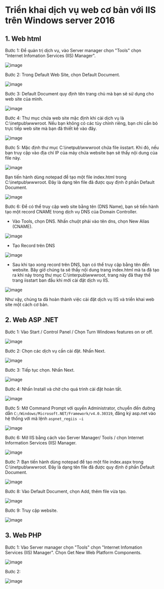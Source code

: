# Triển khai dịch vụ web cơ bản với IIS trên Windows server 2016

<a name="html"></a>
## 1. Web html
Bước 1: Để quản trị dịch vụ, vào Server manager chọn "Tools" chọn "Internet Infomation Services (IIS) Manager".

![image](https://user-images.githubusercontent.com/111716161/189846791-94d5833e-5ee9-40ff-9948-f605b72381fa.png)

Bước 2: Trong Default Web Site, chọn Default Document.

![image](https://user-images.githubusercontent.com/111716161/189831240-50051032-4618-4290-807d-a836d00cc485.png)

Bước 3: Default Document quy định tên trang chủ mà bạn sẽ sử dụng cho web site của mình.

![image](https://user-images.githubusercontent.com/111716161/189831654-2e4c5021-d072-4774-a037-029053feb1af.png)

Bước 4: Thư mục chứa web site mặc định khi cài dịch vụ là C:\inetpub\wwwroot. Nếu bạn không có các tùy chỉnh riêng, bạn chỉ cần bỏ trực tiếp web site mà bạn đã thiết kế vào đây.

![image](https://user-images.githubusercontent.com/111716161/189831974-b4de6a43-959c-44fd-a6d3-5a6a03af9e23.png)

Bước 5: Mặc định thư mục C:\inetpub\wwwroot chứa file iisstart. Khi đó, nếu bạn truy cập vào địa chỉ IP của máy chứa website bạn sẽ thấy nội dung của file này.

![image](https://user-images.githubusercontent.com/111716161/189832739-0c6d82e3-9043-4f0e-9898-2e033bfa4267.png)

Bạn tiến hành dùng notepad để tạo một file index.html trong C:\inetpub\wwwroot. Đây là dạng tên file đã được quy định ở phần Default Document.

![image](https://user-images.githubusercontent.com/111716161/189833525-250096f3-e369-4fe7-b577-741f74f2d694.png)

Bước 6: Để có thể truy cập web site bằng tên (DNS Name), bạn sẽ tiến hành tạo một record CNAME trong dịch vụ DNS của Domain Controller.

- Vào Tools, chọn DNS. Nhấn chuột phải vào tên dns, chọn New Alias (CNAME).

![image](https://user-images.githubusercontent.com/111716161/189847515-fc4b6815-e4c2-4287-b6d3-10837152d147.png)

- Tạo Record trên DNS

![image](https://user-images.githubusercontent.com/111716161/189848318-1cb625df-521e-4108-91ca-8584dcbbbf00.png)

- Sau khi tạo xong record trên DNS, bạn có thể truy cập bằng tên đến website. Bây giờ chúng ta sẽ thấy nội dung trang index.html mà ta đã tạo ra khi nảy trong thư mục C:\interpub\wwwroot, trang này đã thay thế trang iisstart ban đầu khi mới cài đặt dịch vụ IIS.

![image](https://user-images.githubusercontent.com/111716161/189848609-be964296-ca3b-4085-bd8f-dd55b1215b42.png)

Như vậy, chúng ta đã hoàn thành việc cài đặt dịch vụ IIS và triển khai web site một cách cơ bản.

## 2. Web ASP .NET

Bước 1: Vào Start / Control Panel / Chọn Turn Windows features on or off.

![image](https://user-images.githubusercontent.com/111716161/190044127-f8422e13-2d92-4aa4-9ac3-2dcefea40114.png)

Bước 2: Chọn các dịch vụ cần cài đặt. Nhấn Next.

![image](https://user-images.githubusercontent.com/111716161/190044322-770e2886-b96d-4f8e-8ee8-3fbafc1ed2d4.png)

Bước 3: Tiếp tục chọn. Nhấn Next.

![image](https://user-images.githubusercontent.com/111716161/190044490-d192f216-d8f2-4a94-9990-b9bca9c4e897.png)

Bước 4: Nhấn Install và chờ cho quá trình cài đặt hoàn tất.

![image](https://user-images.githubusercontent.com/111716161/190044549-4b087735-a5f5-4021-b4fb-f6ccb14cd414.png)

Bước 5: Mở Command Prompt với quyền Administrator, chuyển đến đường dẫn `C:/Windows/Microsoft.NET/Framework/v4.0.30319`, đăng ký asp.net vào hệ thống với mã lệnh `aspnet_regiis –i`

![image](https://user-images.githubusercontent.com/111716161/190047202-82abba21-6f25-4272-913f-0e2f93bb7038.png)

Bước 6: Mở IIS bằng cách vào Server Manager/ Tools / chọn Internet Information Services (IIS) Manager.

![image](https://user-images.githubusercontent.com/111716161/190047541-7a646adc-bae0-4300-9a3b-afd250944879.png)

Bước 7: Bạn tiến hành dùng notepad để tạo một file index.aspx trong C:\inetpub\wwwroot. Đây là dạng tên file đã được quy định ở phần Default Document.

![image](https://user-images.githubusercontent.com/111716161/190063102-319af005-8ada-42a2-81ad-ccd8736cf516.png)

Bước 8: Vào Default Document, chọn Add, thêm file vừa tạo. 

![image](https://user-images.githubusercontent.com/111716161/190063307-ab2b9b86-c3e4-4684-abdf-743a4b6d4205.png)

Bước 9: Truy cập website.

![image](https://user-images.githubusercontent.com/111716161/190062770-37b71b07-e6f7-4f47-bdc2-151c98dfcb2b.png)

## 3. Web PHP

Bước 1: Vào Server manager chọn "Tools" chọn "Internet Infomation Services (IIS) Manager". Chọn Get New Web Platform Components.

![image](https://user-images.githubusercontent.com/111716161/190083497-f649b200-09a3-46f7-90d5-32faffdfd78a.png)

Bước 2: 

![image](https://user-images.githubusercontent.com/111716161/190084511-aa625298-8060-405a-bdd6-21d553649d28.png)
